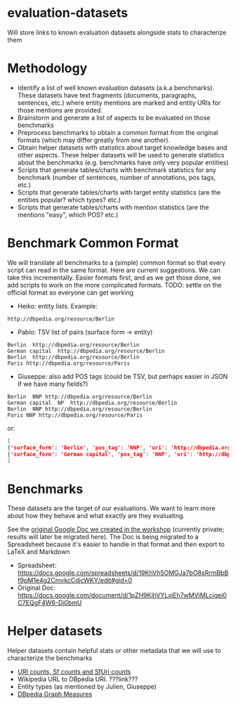 # evaluation-datasets

Will store links to known evaluation datasets alongside stats to characterize them


# Methodology

* Identify a list of well known evaluation datasets (a.k.a benchmarks). These datasets have text fragments (documents, paragraphs, sentences, etc.) where entity mentions are marked and entity URIs for those mentions are provided.
* Brainstorm and generate a list of aspects to be evaluated on those benchmarks
* Preprocess benchmarks to obtain a common format from the original formats (which may differ greatly from one another).
* Obtain helper datasets with statistics about target knowledge bases and other aspects. These helper datasets will be used to generate statistics about the benchmarks (e.g. benchmarks have only very popular entities)
* Scripts that generate tables/charts with benchmark statistics for any benchmark (number of sentences, number of annotations, pos tags, etc.)
* Scripts that generate tables/charts with target entity statistics (are the entities popular? which types? etc.)
* Scripts that generate tables/charts with mention statistics (are the mentions "easy", which POS? etc.)

# Benchmark Common Format

We will translate all benchmarks to a (simple) common format so that every script can read in the same format. Here are current suggestions. We can take this incrementally. Easier formats first, and as we get those done, we add scripts to work on the more complicated formats. TODO: settle on the official format so everyone can get working

* Heiko: entity lists. Example:
```
http://dbpedia.org/resource/Berlin
```
* Pablo: TSV list of pairs (surface form -> entity)
```
Berlin  http://dbpedia.org/resource/Berlin
German capital  http://dbpedia.org/resource/Berlin
Berlin  http://dbpedia.org/resource/Berlin
Paris http://dbpedia.org/resource/Paris
```
* Giuseppe: also add POS tags (could be TSV, but perhaps easier in JSON if we have many fields?)
```
Berlin  NNP http://dbpedia.org/resource/Berlin
German capital  NP  http://dbpedia.org/resource/Berlin
Berlin  NNP http://dbpedia.org/resource/Berlin
Paris NNP http://dbpedia.org/resource/Paris
```
or:
```json
[
{'surface_form': 'Berlin', 'pos_tag': 'NNP', 'uri': 'http://dbpedia.org/resource/Berlin'},
{'surface_form': 'German capital', 'pos_tag': 'NNP', 'uri': 'http://dbpedia.org/resource/Berlin'}
]
```


# Benchmarks

These datasets are the target of our evaluations. We want to learn more about how they behave and what exactly are they evaluating.

See the [original Google Doc we created in the workshop](https://docs.google.com/document/d/1pZH9KihVYLxjEh7wMViMLcigei0C7EQgF4W6-Di0bmU/edit) (currently private; results will later be migrated here). The Doc is being migrated to a Spreadsheet because it's easier to handle in that format and then export to LaTeX and Markdown

* Spreadsheet: https://docs.google.com/spreadsheets/d/19KhVh5OMGJa7bO8sRrmBbBf9pM1e4g2CmvkcCdjcWKY/edit#gid=0
* Original Doc: https://docs.google.com/document/d/1pZH9KihVYLxjEh7wMViMLcigei0C7EQgF4W6-Di0bmU

# Helper datasets

Helper datasets contain helpful stats or other metadata that we will use to characterize the benchmarks

* [URI counts, Sf counts and SfUri counts](https://github.com/dbpedia-spotlight/dbpedia-spotlight/wiki/Raw-data)
* Wikipedia URL to DBpedia URI. ???link???
* Entity types (as mentioned by Julien, Giuseppe)
* [DBpedia Graph Measures](http://s16a.org/node/6)


